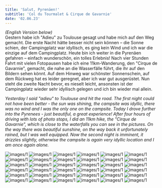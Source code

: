 ```yaml
---
title: 'Salut, Pyrenäen!'
subtitle: 'Col du Tourmalet & Cirque de Gavarnie'
date: '02.06.23'
---
```


_(English Version below)_
<br />
Gestern habe ich "Adieu" zu Toulouse gesagt und habe mich auf den Weg gemacht. Die erste Nacht hätte besser nicht sein können – die Sonne schien, der Campingplatz war idyllisch, es ging kein Wind und ich war die einzige auf dem Campingplatz. Heute bin ich weiter in die Pyrenäen gefahren – einfach wunderschön, ein tolles Erlebnis! Nach vier Stunden Fahrt mit vielen Fotopausen habe ich eine 11km-Wanderung, den "Cirque de Gavarnie", gemacht, die nahe an die Wasserfälle führt, die ihr auf den Bildern sehen könnt. Auf dem Hinweg war schönster Sonnenschein, auf dem Rückweg hat es leider geregnet, aber ich war gut ausgerüstet. Nun steht die zweite Nacht bevor, es nieselt leicht, ansonsten ist der Campingplatz wieder sehr idyllisch gelegen und ich bin wieder mal allein.

_Yesterday I said "adieu" to Toulouse and hit the road. The first night could not have been better - the sun was shining, the campsite was idyllic, there was no wind and I was the only one on the campsite. Today I drove further into the Pyrenees - just beautiful, a great experience! After four hours of driving with lots of photo stops, I did an 11km hike, the "Cirque de Gavarnie", which is close to the waterfalls you can see in the pictures. On the way there was beautiful sunshine, on the way back it unfortunately rained, but I was well equipped. Now the second night is imminent, it drizzles slightly, otherwise the campsite is again very idyllic location and I am once again alone._

![images/1](/images/DSC_0120.JPG)
![images/1](/images/DSC_0126.JPG)
![images/1](/images/DSC_0145.JPG)
![images/1](/images/DSC_0148.JPG)
![images/1](/images/DSC_0155.JPG)
![images/1](/images/DSC_0196.JPG)
![images/1](/images/DSC_0200.JPG)
![images/1](/images/DSC_0208.JPG)
![images/1](/images/DSC_0215.JPG)
![images/1](/images/DSC_0231.JPG)
![images/1](/images/DSC_0236.JPG)
![images/1](/images/DSC_0257.JPG)
![images/1](/images/DSC_0260.JPG)
![images/1](/images/DSC_0276.JPG)
![images/1](/images/DSC_0287.JPG)
![images/1](/images/DSC_0294.JPG)
![images/1](/images/DSC_0301.JPG)
![images/1](/images/DSC_0311.JPG)
![images/1](/images/DSC_0318.JPG)
![images/1](/images/DSC_0327.JPG)
![images/1](/images/DSC_0332.JPG)
![images/1](/images/DSC_0333.JPG)
![images/1](/images/DSC_0338.JPG)
![images/1](/images/DSC_0358.JPG)
![images/1](/images/DSC_0366.JPG)
![images/1](/images/DSC_0373.JPG)
![images/1](/images/DSC_0381.JPG)
![images/1](/images/DSC_0382.JPG)
![images/1](/images/DSC_0383.JPG)
![images/1](/images/DSC_0389.JPG)
![images/1](/images/DSC_0394.JPG)
![images/1](/images/DSC_0412.JPG)
![images/1](/images/DSC_0415.JPG)
![images/1](/images/DSC_0416.JPG)
![images/1](/images/DSC_0418.JPG)
![images/1](/images/DSC_0437.JPG)
